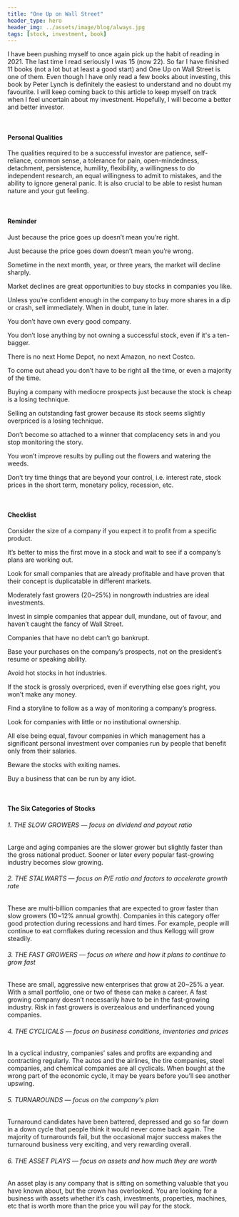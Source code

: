 ```yaml
---
title: "One Up on Wall Street"
header_type: hero
header_img: ../assets/image/blog/always.jpg
tags: [stock, investment, book]
---
```



I have been pushing myself to once again pick up the habit of reading in 2021. The last time I read seriously I was 15 (now 22). So far I have finished 11 books (not a lot but at least a good start) and One Up on Wall Street is one of them. Even though I have only read a few books about investing, this book by Peter Lynch is definitely the easiest to understand and no doubt my favourite. I will keep coming back to this article to keep myself on track when I feel uncertain about my investment. Hopefully, I will become a better and better investor.

<br/>

#### Personal Qualities
The qualities required to be a successful investor are patience, self-reliance, common sense, a tolerance for pain, open-mindedness, detachment, persistence, humility, flexibility, a willingness to do independent research, an equal willingness to admit to mistakes, and the ability to ignore general panic. It is also crucial to be able to resist human nature and your gut feeling. 

<br/>

#### Reminder

Just because the price goes up doesn’t mean you’re right.

Just because the price goes down doesn’t mean you’re wrong.

Sometime in the next month, year, or three years, the market will decline sharply.

Market declines are great opportunities to buy stocks in companies you like.

Unless you’re confident enough in the company to buy more shares in a dip or crash, sell immediately.
When in doubt, tune in later. 

You don’t have own every good company.

You don’t lose anything by not owning a successful stock, even if it's a ten-bagger. 

There is no next Home Depot, no next Amazon, no next Costco. 

To come out ahead you don’t have to be right all the time, or even a majority of the time.

Buying a company with mediocre prospects just because the stock is cheap is a losing technique.

Selling an outstanding fast grower because its stock seems slightly overpriced is a losing technique.

Don’t become so attached to a winner that complacency sets in and you stop monitoring the story.

You won’t improve results by pulling out the flowers and watering the weeds.

Don’t try time things that are beyond your control, i.e. interest rate, stock prices in the short term, monetary policy, recession, etc. 

<br/>

#### Checklist

Consider the size of a company if you expect it to profit from a specific product. 

It’s better to miss the first move in a stock and wait to see if a company’s plans are working out. 

Look for small companies that are already profitable and have proven that their concept is duplicatable in different markets.

Moderately fast growers (20~25%) in nongrowth industries are ideal investments. 

Invest in simple companies that appear dull, mundane, out of favour, and haven’t caught the fancy of Wall Street. 

Companies that have no debt can’t go bankrupt. 

Base your purchases on the company’s prospects, not on the president’s resume or speaking ability. 

Avoid hot stocks in hot industries. 

If the stock is grossly overpriced, even if everything else goes right, you won’t make any money. 

Find a storyline to follow as a way of monitoring a company’s progress. 

Look for companies with little or no institutional ownership. 

All else being equal, favour companies in which management has a significant personal investment over companies run by people that benefit only from their salaries.

Beware the stocks with exiting names. 

Buy a business that can be run by any idiot.

<br/>

#### The Six Categories of Stocks

###### 1. THE SLOW GROWERS — focus on dividend and payout ratio

Large and aging companies are the slower grower but slightly faster than the gross national product. Sooner or later every popular fast-growing industry becomes slow growing. 

###### 2. THE STALWARTS — focus on P/E ratio and factors to accelerate growth rate

These are multi-billion companies that are expected to grow faster than slow growers (10~12% annual growth). Companies in this category offer good protection during recessions and hard times. For example, people will continue to eat cornflakes during recession and thus Kellogg will grow steadily. 

###### 3. THE FAST GROWERS  — focus on where and how it plans to continue to grow fast

These are small, aggressive new enterprises that grow at 20~25% a year. With a small portfolio, one or two of these can make a career. A fast growing company doesn’t necessarily have to be in the fast-growing industry. Risk in fast growers is overzealous and underfinanced young companies. 

###### 4. THE CYCLICALS — focus on business conditions, inventories and prices

In a cyclical industry, companies’ sales and profits are expanding and contracting regularly. The autos and the airlines, the tire companies, steel companies, and chemical companies are all cyclicals. When bought at the wrong part of the economic cycle, it may be years before you’ll see another upswing. 

###### 5. TURNAROUNDS — focus on the company's plan 

Turnaround candidates have been battered, depressed and go so far down in a down cycle that people think it would never come back again. The majority of turnarounds fail, but the occasional major success makes the turnaround business very exciting, and very rewarding overall. 

###### 6. THE ASSET PLAYS — focus on assets and how much they are worth 

An asset play is any company that is sitting on something valuable that you have known about, but the crown has overlooked. You are looking for a business with assets whether it’s cash, investments, properties, machines, etc that is worth more than the price you will pay for the stock. 







